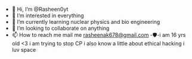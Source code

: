- 👋 Hi, I’m @Rasheen0yt
- 👀 I’m interested in everything 
- 🌱 I’m currently learning nuclear physics and bio engineering
- 💞️ I’m looking to collaborate on anything 
- 📫 How to reach me mail me rasheenak678@gmail.com
-🛡️-i am 16 yrs old <3
i am trying to stop CP 
i also know a little about ethical hacking 
i luv space 
<!---
Rasheen0yt/Rasheen0yt is a ✨ special ✨ repository because its `README.md` (this file) appears on your GitHub profile.
You can click the Preview link to take a look at your changes.
--->
